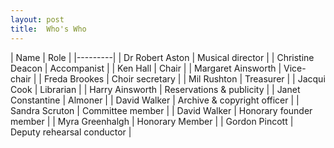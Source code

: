 ```yaml
---
layout: post
title:  Who's Who
---
```


| Name | Role |
|---------|
| Dr Robert Aston | Musical director |
| Christine Deacon | Accompanist |
| Ken Hall | Chair |
| Margaret Ainsworth | Vice-chair |
| Freda Brookes | Choir secretary |
| Mil Rushton | Treasurer |
| Jacqui Cook | Librarian |
| Harry Ainsworth | Reservations & publicity |
| Janet Constantine | Almoner |
| David Walker | Archive & copyright officer |
| Sandra Scruton | Committee member |
| David Walker | Honorary founder member |
| Myra Greenhalgh | Honorary Member |
| Gordon Pincott | Deputy rehearsal conductor |
